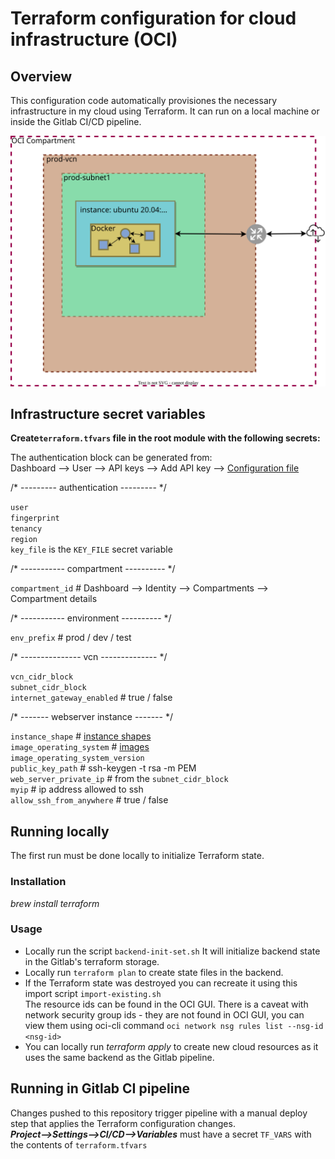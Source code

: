 # Terraform configuration for cloud infrastructure (OCI)

## Overview
This configuration code automatically provisiones the necessary infrastructure in my cloud using Terraform.
It can run on a local machine or inside the Gitlab CI/CD pipeline.


![Diagram of the current cloud infrastructure](./Diagram.drawio.svg "Diagram of the current limited free tier cloud infrastructure")


## Infrastructure secret variables
**Create`terraform.tfvars` file in the root module with the following secrets:**  


The authentication block can be generated from:  
Dashboard --> User --> API keys --> Add API key --> [Configuration file](https://docs.oracle.com/en-us/iaas/Content/API/Concepts/sdkconfig.htm)

/* --------- authentication --------- */

`user`         
`fingerprint`  
`tenancy`  
`region`  
`key_file`  is the `KEY_FILE` secret variable

/* ----------- compartment ---------- */

`compartment_id` # Dashboard --> Identity --> Compartments --> Compartment details  

/* ----------- environment ---------- */

`env_prefix` # prod / dev / test

/* --------------- vcn -------------- */

`vcn_cidr_block`  
`subnet_cidr_block`  
`internet_gateway_enabled` # true / false   

/* ------- webserver instance ------- */

`instance_shape` # [instance shapes](https://docs.oracle.com/en-us/iaas/Content/Compute/References/computeshapes.htm)  
`image_operating_system` # [images](https://docs.oracle.com/en-us/iaas/images/)  
`image_operating_system_version`  
`public_key_path` # ssh-keygen -t rsa -m PEM  
`web_server_private_ip` # from the `subnet_cidr_block`  
`myip` # ip address allowed to ssh  
`allow_ssh_from_anywhere` # true / false  


## Running locally
The first run must be done locally to initialize Terraform state.

### Installation
*brew install terraform*

### Usage
- Locally run the script `backend-init-set.sh` It will initialize backend state in the Gitlab's terraform storage.
- Locally run `terraform plan` to create state files in the backend.
- If the Terraform state was destroyed you can recreate it using this import script `import-existing.sh`  
The resource ids can be found in the OCI GUI.
There is a caveat with network security group ids - they are not found in OCI GUI, you can view them using oci-cli command `oci network nsg rules list --nsg-id <nsg-id>`
- You can locally run *terraform apply* to create new cloud resources as it uses the same backend as the Gitlab pipeline.

## Running in Gitlab CI pipeline
Changes pushed to this repository trigger pipeline with a manual deploy step that applies the Terraform configuration changes.  
***Project—>Settings—>CI/CD—>Variables*** must have a secret `TF_VARS` with the contents of `terraform.tfvars`